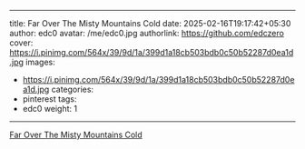 
---
title: Far Over The Misty Mountains Cold
date: 2025-02-16T19:17:42+05:30
author: edc0
avatar: /me/edc0.jpg
authorlink: https://github.com/edczero
cover: https://i.pinimg.com/564x/39/9d/1a/399d1a18cb503bdb0c50b52287d0ea1d.jpg
images:
   - https://i.pinimg.com/564x/39/9d/1a/399d1a18cb503bdb0c50b52287d0ea1d.jpg
categories:
  - pinterest
tags:
  - edc0
weight: 1
---

<!--more-->

[Far Over The Misty Mountains Cold](https://in.pinterest.com/pin/91901648640160348/)

	